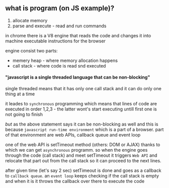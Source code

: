 ## what is program (on JS example)?

1) allocate memory
2) parse and execute - read and run commands

in chrome there is a V8 engine that reads the code and changes it into machine executable instructions for the browser

engine consist two parts:
 - memery heap - where memory allocation happens
 - call stack - where code is read snd executed

#### "javascript is a single threaded language that can be non-blocking"

single threaded means that it has only one call stack and it can do only one thing at a time

it leades to `synchronous` programming which means that lines of code are executed in order 1,2,3 - the latter wont's start executing untill first one is not going to finish

*but* as the above statement says it can be non-blocking as well and this is because `javascript run-time environment` which is a part of a browser. part of that environment are web APIs, callback queue and event loop

one of the web API is setTimeout method (others: DOM or AJAX) thanks to which we can get `asynchronous` programm.
so when the engine goes through the code (call stack) and meet setTimeout it triggers `Web API` and relocate that part out from the call stack so it can proceed to the next lines.

after given time (let's say 2 sec) setTimeout is done and goes as a callback to `callback queue`. an `event loop` keeps checking if the call stack is empty and when it is it throws the callback over there to execute the code